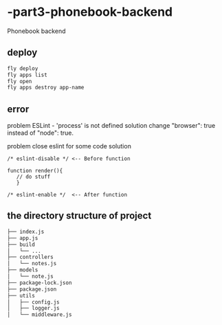 # -part3-phonebook-backend
Phonebook backend

## deploy
```bash
fly deploy
fly apps list
fly open
fly apps destroy app-name

```

## error
problem
ESLint - 'process' is not defined
solution
change "browser": true instead of "node": true.

problem
close eslint for some code
solution
```node
/* eslint-disable */ <-- Before function

function render(){
   // do stuff
   }

/* eslint-enable */  <-- After function
```

## the directory structure of project
```txt
├── index.js
├── app.js
├── build
│   └── ...
├── controllers
│   └── notes.js
├── models
│   └── note.js
├── package-lock.json
├── package.json
├── utils
│   ├── config.js
│   ├── logger.js
│   └── middleware.js  
```

